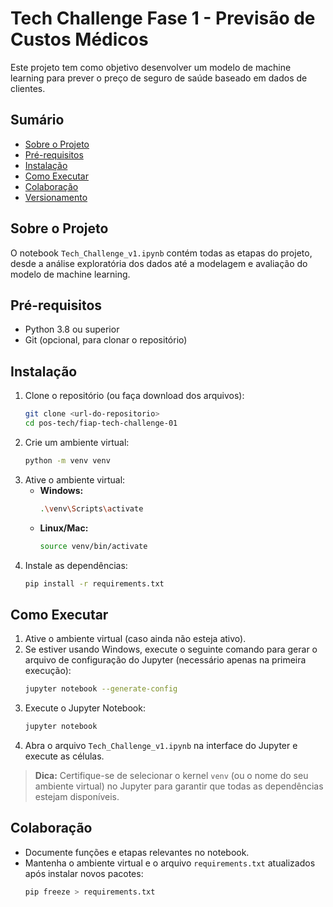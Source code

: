 # Tech Challenge Fase 1 - Previsão de Custos Médicos

Este projeto tem como objetivo desenvolver um modelo de machine learning para prever o preço de seguro de saúde baseado em dados de clientes.

## Sumário
- [Sobre o Projeto](#sobre-o-projeto)
- [Pré-requisitos](#pré-requisitos)
- [Instalação](#instalação)
- [Como Executar](#como-executar)
- [Colaboração](#colaboração)
- [Versionamento](#versionamento)

## Sobre o Projeto
O notebook `Tech_Challenge_v1.ipynb` contém todas as etapas do projeto, desde a análise exploratória dos dados até a modelagem e avaliação do modelo de machine learning.

## Pré-requisitos
- Python 3.8 ou superior
- Git (opcional, para clonar o repositório)

## Instalação
1. Clone o repositório (ou faça download dos arquivos):
   ```bash
   git clone <url-do-repositorio>
   cd pos-tech/fiap-tech-challenge-01
   ```
2. Crie um ambiente virtual:
   ```bash
   python -m venv venv
   ```
3. Ative o ambiente virtual:
   - **Windows:**
     ```bash
     .\venv\Scripts\activate
     ```
   - **Linux/Mac:**
     ```bash
     source venv/bin/activate
     ```
4. Instale as dependências:
   ```bash
   pip install -r requirements.txt
   ```

## Como Executar
1. Ative o ambiente virtual (caso ainda não esteja ativo).
2. Se estiver usando Windows, execute o seguinte comando para gerar o arquivo de configuração do Jupyter (necessário apenas na primeira execução):
   ```bash
   jupyter notebook --generate-config
   ```
3. Execute o Jupyter Notebook:
   ```bash
   jupyter notebook
   ```
4. Abra o arquivo `Tech_Challenge_v1.ipynb` na interface do Jupyter e execute as células.

> **Dica:** Certifique-se de selecionar o kernel `venv` (ou o nome do seu ambiente virtual) no Jupyter para garantir que todas as dependências estejam disponíveis.

## Colaboração
- Documente funções e etapas relevantes no notebook.
- Mantenha o ambiente virtual e o arquivo `requirements.txt` atualizados após instalar novos pacotes:
  ```bash
  pip freeze > requirements.txt
  ```